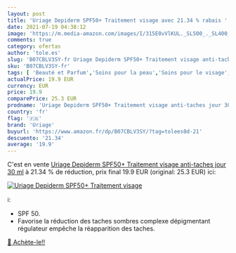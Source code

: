 ```yaml
---
layout: post
title: 'Uriage Depiderm SPF50+ Traitement visage avec 21.34 % rabais '
date: 2021-07-19 04:38:12
image: 'https://m.media-amazon.com/images/I/315E0vVlKUL._SL500_._SL400_.jpg'
comments: true
category: ofertas
author: 'tole.es'
slug: 'B07CBLV3SY-fr Uriage Depiderm SPF50+ Traitement visage anti-taches jour...'
sku: 'B07CBLV3SY-fr'
tags: [ 'Beauté et Parfum','Soins pour la peau','Soins pour le visage','uriage', ]
actualPrice: 19.9 EUR
currency: EUR
price: 19.9
comparePrice: 25.3 EUR
prodname: 'Uriage Depiderm SPF50+ Traitement visage anti-taches jour 30 ml'
country: 'fr'
flag: '🇫🇷'
brand: 'Uriage'
buyurl: 'https://www.amazon.fr/dp/B07CBLV3SY/?tag=tolees0d-21'
descuento: '21.34'
average: '19.9'
---
```


C'est en vente [Uriage Depiderm SPF50+ Traitement visage anti-taches jour 30 ml](https://www.amazon.fr/dp/B07CBLV3SY/?tag=tolees0d-21)  à  21.34 % de réduction, prix final  19.9 EUR (original: 25.3 EUR) ici:

[![Uriage Depiderm SPF50+ Traitement visage](https://m.media-amazon.com/images/I/315E0vVlKUL._SL500_._SL400_.jpg)](https://www.amazon.fr/dp/B07CBLV3SY/?tag=tolees0d-21)

ℹ️:

- SPF 50.
- Favorise la réduction des taches sombres complexe dépigmentant régulateur empêche la réapparition des taches.

[🛒 Achète-le!!](https://www.amazon.fr/dp/B07CBLV3SY/?tag=tolees0d-21)
